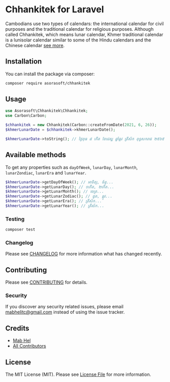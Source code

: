 # Chhankitek for Laravel

Cambodians use two types of calendars: the international 
calendar for civil purposes and the traditional
calendar for religious purposes. Although called Chhankitek,
which means lunar calendar, Khmer traditional calendar is a 
lunisolar calendar similar to some of the Hindu calendars and the Chinese calendar [see more](http://www.cam-cc.org/calendar/).

## Installation

You can install the package via composer:

```bash
composer require asorasoft/chhankitek
```

## Usage

```php
use Asorasoft\Chhankitek\Chhankitek;
use Carbon\Carbon;

$chhankitek = new Chhankitek(Carbon::createFromDate(2021, 6, 26));
$khmerLunarDate = $chhankitek->khmerLunarDate();

$khmerLunarDate->toString(); // ថ្ងៃពុធ ៨ កើត ខែជេស្ឋ ឆ្នាំឆ្លូវ ត្រីស័ក ពុទ្ធសករាជ ២៥៦៥
```

## Available methods

To get any properties such as `dayOfWeek`, `lunarDay`, `lunarMonth`, `lunarZondiac`, `lunarEra` and `lunarYear`.

```php
$khmerLunarDate->getDayOfWeek(); // អាទិត្យ, ច័ន្ទ...
$khmerLunarDate->getLunarDay(); // ១កើត, ២កើត...
$khmerLunarDate->getLunarMonth(); // ចេត្រ...
$khmerLunarDate->getLunarZodiac(); // ជូត, ឆ្លូវ...
$khmerLunarDate->getLunarEra(); // ត្រីស័ក...
$khmerLunarDate->getLunarYear(); // ត្រីស័ក...
```

### Testing

```bash
composer test
```

### Changelog

Please see [CHANGELOG](CHANGELOG.md) for more information what has changed recently.

## Contributing

Please see [CONTRIBUTING](CONTRIBUTING.md) for details.

### Security

If you discover any security related issues, please email mabhelitc@gmail.com instead of using the issue tracker.

## Credits

-   [Mab Hel](https://github.com/asorasoft)
-   [All Contributors](../../contributors)

## License

The MIT License (MIT). Please see [License File](LICENSE.md) for more information.
